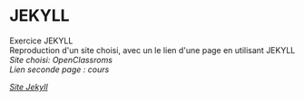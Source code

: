 # JEKYLL
Exercice JEKYLL<br>
Reproduction d'un site choisi, avec un le lien d'une page en utilisant JEKYLL<br>
<em>Site choisi:<em> OpenClassroms<br>
Lien seconde page : cours<br>

[Site Jekyll](https://oceanerft.github.io/JEKYLL/.)
